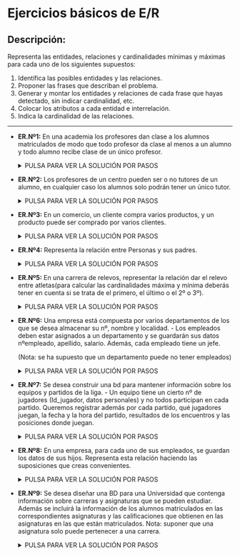 # Ejercicios básicos de E/R
## Descripción:
Representa las entidades, relaciones y cardinalidades mínimas y máximas para cada uno de los siguientes supuestos:

1. Identifica las posibles entidades y las relaciones.
2. Proponer las frases que describan el problema.
3. Generar y montar los entidades y relaciones de cada frase que hayas detectado, sin indicar cardinalidad, etc.
4. Colocar los atributos a cada entidad e interrelación.
5. Indica la cardinalidad de las relaciones.

- - -

- **ER.Nº1:** En una academia los profesores dan clase a los alumnos matriculados de modo que todo profesor da clase al menos a un alumno y todo alumno recibe clase de un único profesor.

  <details>
      <summary>PULSA PARA VER LA SOLUCIÓN POR PASOS</summary>
        <details>
          <summary>PASO 1</summary>
            </br>
              <img src="https://github.com/samugd17/base-datos-bae-/blob/main/TAREAS/Tarea5/Ejercicio%201/IMG/ER.n%C2%BA1.PASO1.drawio.png">
            </br>
        </details>
        <details>
        <summary>PASO 2</summary>
          </br>
            Queremos saber el número de profesores y alumnos que pueden dar y recibir respectivamente, clases en una academia.
          </br>
        </details>
        <details>
        <summary>PASO 3</summary>
          </br>
            <img src="https://github.com/samugd17/base-datos-bae-/blob/main/TAREAS/Tarea5/Ejercicio%201/IMG/ER.n%C2%BA1.PASO3.drawio.png">
          </br>
        </details>
        <details>
        <summary>PASO 4</summary>
          </br>
             Aquí nos saltamos el paso 4 al no haber atributos que asignar a nuestras entidades y relaciones.
          </br>
        </details>
        <details>
        <summary>PASO 5</summary>
          </br>
            <img src="https://github.com/samugd17/base-datos-bae-/blob/main/TAREAS/Tarea5/Ejercicio%201/IMG/ER.n%C2%BA1.PASO5.drawio.png">
          </br>
        </details>

  </details>     

- **ER.Nº2:** Los profesores de un centro pueden ser o no tutores de un alumno, en cualquier caso los alumnos solo podrán tener un único tutor.

  <details>
      <summary>PULSA PARA VER LA SOLUCIÓN POR PASOS</summary>
        <details>
          <summary>PASO 1</summary>
            </br>
              <img src="https://github.com/samugd17/base-datos-bae-/blob/main/TAREAS/Tarea5/Ejercicio%201/IMG/ER.n%C2%BA2.PASO1.drawio.png">
            </br>
        </details>
        <details>
        <summary>PASO 2</summary>
          </br>
            Queremos saber los tutores que pueden tener los alumnos de un centro.
          </br>
        </details>
        <details>
        <summary>PASO 3</summary>
          </br>
            <img src="https://github.com/samugd17/base-datos-bae-/blob/main/TAREAS/Tarea5/Ejercicio%201/IMG/ER.n%C2%BA2.PASO3.drawio.png">
          </br>
        </details>
        <details>
        <summary>PASO 4</summary>
          </br>
             Aquí nos saltamos el paso 4 al no haber atributos que asignar a nuestras entidades y relaciones.
          </br>
        </details>
        <details>
        <summary>PASO 5</summary>
          </br>
            <img src="https://github.com/samugd17/base-datos-bae-/blob/main/TAREAS/Tarea5/Ejercicio%201/IMG/ER.n%C2%BA2.PASO5.drawio.png">
          </br>
        </details>

  </details>     


- **ER.Nº3:** En un comercio, un cliente compra varios productos, y un producto puede ser comprado por varios clientes.
  
  <details>
      <summary>PULSA PARA VER LA SOLUCIÓN POR PASOS</summary>
        <details>
          <summary>PASO 1</summary>
            </br>
              <img src="https://github.com/samugd17/base-datos-bae-/blob/main/TAREAS/Tarea5/Ejercicio%201/IMG/ER.n%C2%BA3.PASO1.drawio.png">
            </br>
        </details>
        <details>
        <summary>PASO 2</summary>
          </br>
           Queremos conocer la relación existente entre el número de productos que pueden adquirir los clientes de un comercio y cuantos pueden ser vendidos en total.
          </br>
        </details>
        <details>
        <summary>PASO 3</summary>
          </br>
            <img src="https://github.com/samugd17/base-datos-bae-/blob/main/TAREAS/Tarea5/Ejercicio%201/IMG/ER.n%C2%BA3.PASO3.drawio.png">
          </br>
        </details>
        <details>
        <summary>PASO 4</summary>
          </br>
             Aquí nos saltamos el paso 4 al no haber atributos que asignar a nuestras entidades y relaciones.
          </br>
        </details>
        <details>
        <summary>PASO 5</summary>
          </br>
            <img src="https://github.com/samugd17/base-datos-bae-/blob/main/TAREAS/Tarea5/Ejercicio%201/IMG/ER.n%C2%BA3.PASO5.drawio.png">
          </br>
        </details>

  </details>     


- **ER.Nº4:** Representa la relación entre Personas y sus padres.

  <details>
      <summary>PULSA PARA VER LA SOLUCIÓN POR PASOS</summary>
        <details>
          <summary>PASO 1</summary>
            </br>
              <img src="https://github.com/samugd17/base-datos-bae-/blob/main/TAREAS/Tarea5/Ejercicio%201/IMG/ER.n%C2%BA4.PASO1.drawio.png">
            </br>
        </details>
        <details>
        <summary>PASO 2</summary>
          </br>
            Queremos saber la relación que puede existir entre personas y sus padres.
          </br>
        </details>
        <details>
        <summary>PASO 3</summary>
          </br>
            <img src="https://github.com/samugd17/base-datos-bae-/blob/main/TAREAS/Tarea5/Ejercicio%201/IMG/ER.n%C2%BA4.PASO3.drawio.png">
          </br>
        </details>
        <details>
        <summary>PASO 4</summary>
          </br>
             Aquí nos saltamos el paso 4 al no haber atributos que asignar a nuestras entidades y relaciones.
          </br>
        </details>
        <details>
        <summary>PASO 5</summary>
          </br>
            <img src="https://github.com/samugd17/base-datos-bae-/blob/main/TAREAS/Tarea5/Ejercicio%201/IMG/ER.n%C2%BA4.PASO5.drawio.png">
          </br>
        </details>

  </details>     


- **ER.Nº5:** En una carrera de relevos, representar la relación dar el relevo entre atletas(para calcular las cardinalidades máxima y mínima deberás tener en cuenta si se trata de el primero, el último o el 2º o 3º).

  <details>
      <summary>PULSA PARA VER LA SOLUCIÓN POR PASOS</summary>
        <details>
          <summary>PASO 1</summary>
            </br>
              <img src="">
            </br>
        </details>
        <details>
        <summary>PASO 2</summary>
          </br>
            
          </br>
        </details>
        <details>
        <summary>PASO 3</summary>
          </br>
            <img src="">
          </br>
        </details>
        <details>
        <summary>PASO 4</summary>
          </br>
             Aquí nos saltamos el paso 4 al no haber atributos que asignar a nuestras entidades y relaciones.
          </br>
        </details>
        <details>
        <summary>PASO 5</summary>
          </br>
            <img src="">
          </br>
        </details>

  </details>     


- **ER.Nº6:** Una empresa está compuesta por varios departamentos de los que se desea almacenar su nº, nombre y localidad. - Los empleados deben estar asignados a un departamento y se guardarán sus datos nºempleado, apellido, salario. Además, cada empleado tiene un jefe.

  (Nota: se ha supuesto que un departamento puede no tener empleados)
 
  <details>
      <summary>PULSA PARA VER LA SOLUCIÓN POR PASOS</summary>
        <details>
          <summary>PASO 1</summary>
            </br>
              <img src="">
            </br>
        </details>
        <details>
        <summary>PASO 2</summary>
          </br>
            
          </br>
        </details>
        <details>
        <summary>PASO 3</summary>
          </br>
            <img src="">
          </br>
        </details>
        <details>
        <summary>PASO 4</summary>
          </br>
             Aquí nos saltamos el paso 4 al no haber atributos que asignar a nuestras entidades y relaciones.
          </br>
        </details>
        <details>
        <summary>PASO 5</summary>
          </br>
            <img src="">
          </br>
        </details>

  </details>     


- **ER.Nº7:** Se desea construir una bd para mantener información sobre los equipos y partidos de la liga. - Un equipo tiene un cierto nº de jugadores (Id_jugador, datos personales) y no todos participan en cada partido. Queremos registrar además por cada partido, qué jugadores juegan, la fecha y la hora del partido, resultados de los encuentros y las posiciones donde juegan.

  <details>
      <summary>PULSA PARA VER LA SOLUCIÓN POR PASOS</summary>
        <details>
          <summary>PASO 1</summary>
            </br>
              <img src="">
            </br>
        </details>
        <details>
        <summary>PASO 2</summary>
          </br>
           
          </br>
        </details>
        <details>
        <summary>PASO 3</summary>
          </br>
            <img src="">
          </br>
        </details>
        <details>
        <summary>PASO 4</summary>
          </br>
             Aquí nos saltamos el paso 4 al no haber atributos que asignar a nuestras entidades y relaciones.
          </br>
        </details>
        <details>
        <summary>PASO 5</summary>
          </br>
            <img src="">
          </br>
        </details>

  </details>     

- **ER.Nº8:** En una empresa, para cada uno de sus empleados, se guardan los datos de sus hijos. Representa esta relación haciendo las suposiciones que creas convenientes.

  <details>
      <summary>PULSA PARA VER LA SOLUCIÓN POR PASOS</summary>
        <details>
          <summary>PASO 1</summary>
            </br>
              <img src="">
            </br>
        </details>
        <details>
        <summary>PASO 2</summary>
          </br>
            
          </br>
        </details>
        <details>
        <summary>PASO 3</summary>
          </br>
            <img src="">
          </br>
        </details>
        <details>
        <summary>PASO 4</summary>
          </br>
             Aquí nos saltamos el paso 4 al no haber atributos que asignar a nuestras entidades y relaciones.
          </br>
        </details>
        <details>
        <summary>PASO 5</summary>
          </br>
            <img src="">
          </br>
        </details>

  </details>     


- **ER.Nº9:** Se desea diseñar una BD para una Universidad que contenga información sobre carreras y asignaturas que se pueden estudiar. Además se incluirá la información de los alumnos matriculados en las correspondientes asignaturas y las calificaciones que obtienen en las asignaturas en las que están matriculados. Nota: suponer que una asignatura solo puede pertenecer a una carrera.

  <details>
      <summary>PULSA PARA VER LA SOLUCIÓN POR PASOS</summary>
        <details>
          <summary>PASO 1</summary>
            </br>
              <img src="">
            </br>
        </details>
        <details>
        <summary>PASO 2</summary>
          </br>
            
          </br>
        </details>
        <details>
        <summary>PASO 3</summary>
          </br>
            <img src="">
          </br>
        </details>
        <details>
        <summary>PASO 4</summary>
          </br>
             Aquí nos saltamos el paso 4 al no haber atributos que asignar a nuestras entidades y relaciones.
          </br>
        </details>
        <details>
        <summary>PASO 5</summary>
          </br>
            <img src="">
          </br>
        </details>

  </details>     


 </div>
